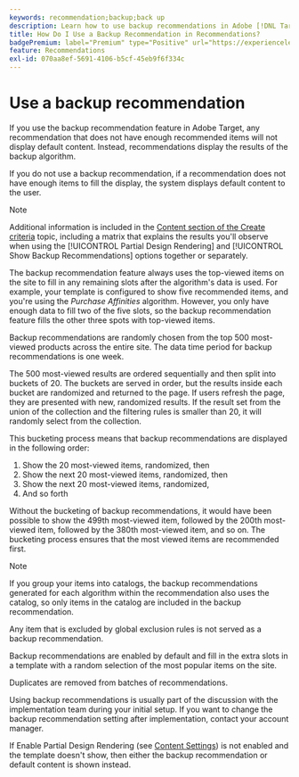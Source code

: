 ```yaml
---
keywords: recommendation;backup;back up
description: Learn how to use backup recommendations in Adobe [!DNL Target] Recommendations. Recommendation that do not have enough recommended items displays the results of the backup algorithm.
title: How Do I Use a Backup Recommendation in Recommendations?
badgePremium: label="Premium" type="Positive" url="https://experienceleague.adobe.com/docs/target/using/introduction/intro.html?lang=en#premium newtab=true" tooltip="See what's included in Target Premium."
feature: Recommendations
exl-id: 070aa8ef-5691-4106-b5cf-45eb9f6f334c
---
```

# Use a backup recommendation

If you use the backup recommendation feature in Adobe Target, any recommendation that does not have enough recommended items will not display default content. Instead, recommendations display the results of the backup algorithm.

If you do not use a backup recommendation, if a recommendation does not have enough items to fill the display, the system displays default content to the user.

>[!NOTE]
>
>Additional information is included in the [Content section of the Create criteria](/help/main/c-recommendations/c-algorithms/create-new-algorithm.md#content) topic, including a matrix that explains the results you'll observe when using the [!UICONTROL Partial Design Rendering] and [!UICONTROL Show Backup Recommendations] options together or separately.

The backup recommendation feature always uses the top-viewed items on the site to fill in any remaining slots after the algorithm's data is used. For example, your template is configured to show five recommended items, and you're using the *Purchase Affinities* algorithm. However, you only have enough data to fill two of the five slots, so the backup recommendation feature fills the other three spots with top-viewed items.

Backup recommendations are randomly chosen from the top 500 most-viewed products across the entire site. The data time period for backup recommendations is one week.

The 500 most-viewed results are ordered sequentially and then split into buckets of 20. The buckets are served in order, but the results inside each bucket are randomized and returned to the page. If users refresh the page, they are presented with new, randomized results. If the result set from the union of the collection and the filtering rules is smaller than 20, it will randomly select from the collection.

This bucketing process means that backup recommendations are displayed in the following order:

1. Show the 20 most-viewed items, randomized, then 
1. Show the next 20 most-viewed items, randomized, then 
1. Show the next 20 most-viewed items, randomized, 
1. And so forth

Without the bucketing of backup recommendations, it would have been possible to show the 499th most-viewed item, followed by the 200th most-viewed item, followed by the 380th most-viewed item, and so on. The bucketing process ensures that the most viewed items are recommended first.

>[!NOTE]
>
>If you group your items into catalogs, the backup recommendations generated for each algorithm within the recommendation also uses the catalog, so only items in the catalog are included in the backup recommendation.

Any item that is excluded by global exclusion rules is not served as a backup recommendation.

Backup recommendations are enabled by default and fill in the extra slots in a template with a random selection of the most popular items on the site.

Duplicates are removed from batches of recommendations.

Using backup recommendations is usually part of the discussion with the implementation team during your initial setup. If you want to change the backup recommendation setting after implementation, contact your account manager.

If Enable Partial Design Rendering (see [Content Settings](/help/main/c-recommendations/c-algorithms/create-new-algorithm.md#content)) is not enabled and the template doesn't show, then either the backup recommendation or default content is shown instead.
